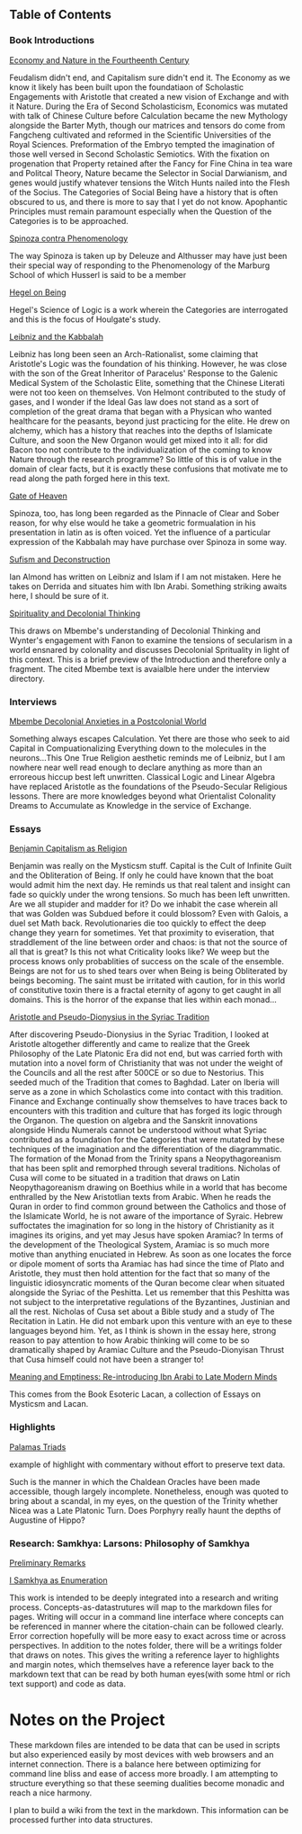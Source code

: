 
## Table of Contents

### Book Introductions 

[Economy and Nature in the Fourtheenth Century](./book_introductions/Economy_and_Nature_in_the_Fourteenth_Century/full_text.md)

Feudalism didn't end, and Capitalism sure didn't end it. The Economy as we know it likely has been built upon the foundatiaon of Scholastic Engagements with Aristotle that created a new vision of Exchange and with it Nature. During the Era of Second Scholasticism, Economics was mutated with talk of Chinese Culture before Calculation became the new Mythology alongside the Barter Myth, though our matrices and tensors do come from Fangcheng cultivated and reformed in the Scientific Universities of the Royal Sciences. Preformation of the Embryo tempted the imagination of those well versed in Second Scholastic Semiotics. With the fixation on progenation that Property retained after the Fancy for Fine China in tea ware and Politcal Theory, Nature became the Selector in Social Darwianism, and genes would justify whatever tensions the Witch Hunts nailed into the Flesh of the Socius. The Categories of Social Being have a history that is often obscured to us, and there is more to say that I yet do not know. Apophantic Principles must remain paramount especially when the Question of the Categories is to be approached.


[Spinoza contra Phenomenology](./book_introductions/Spinoza_contra_Phenomenology/full_text.md)

The way Spinoza is taken up by Deleuze and Althusser may have just been their special way of responding to the Phenomenology of the Marburg School of which Husserl is said to be a member

[Hegel on Being](./book_introductions/Hegel_on_Being/full_text.md)

Hegel's Science of Logic is a work wherein the Categories are interrogated and this is the focus of Houlgate's study.

[Leibniz and the Kabbalah](./book_introductions/Leibniz_and_the_Kabbalah/pages/full_text.md)

Leibniz has long been seen an Arch-Rationalist, some claiming that Aristotle's Logic was the foundation of his thinking. However, he was close with the son of the Great Inheritor of Paracelus' Response to the Galenic Medical System of the Scholastic Elite, something that the Chinese Literati were not too keen on themselves. Von Helmont contributed to the study of gases, and I wonder if the Ideal Gas law does not stand as a sort of completion of the great drama that began with a Physican who wanted healthcare for the peasants, beyond just practicing for the elite. He drew on alchemy, which has a history that reaches into the depths of Islamicate Culture, and soon the New Organon would get mixed into it all: for did Bacon too not contribute to the individualization of the coming to know Nature through the research programme? So little of this is of value in the domain of clear facts, but it is exactly these confusions that motivate me to read along the path forged here in this text.

[Gate of Heaven](./book_introductions/Gate_of_Heaven/pages/full_text.md)

Spinoza, too, has long been regarded as the Pinnacle of Clear and Sober reason, for why else would he take a geometric formualation in his presentation in latin as is often voiced. Yet the influence of a particular expression of the Kabbalah may have purchase over Spinoza in some way.

[Sufism and Deconstruction](./book_introductions/Sufism_and_Deconstruction/pages/full_text.md)

Ian Almond has written on Leibniz and Islam if I am not mistaken. Here he takes on Derrida and situates him with Ibn Arabi. Something striking awaits here, I should be sure of it.

[Spirituality and Decolonial Thinking](./book_introductions/Secularism_as_Misdirection/Spirituality_and_Decolonial_Thinking/full_text.md)

This draws on Mbembe's understanding of Decolonial Thinking and Wynter's engagement with Fanon to examine the tensions of secularism in a world ensnared by colonality and discusses Decolonial Sprituality in light of this context. This is a brief preview of the Introduction and therefore only a fragment. The cited Mbembe text is avaialble here under the interview directory.

### Interviews

[Mbembe Decolonial Anxieties in a Postcolonial World](./interviews/Decolonial_anxieties_in_a_postcolonial_world/full_text.md)

Something always escapes Calculation. Yet there are those who seek to aid Capital in Compuationalizing Everything down to the molecules in the neurons...This One True Religion aesthetic reminds me of Leibniz, but I am nowhere near well read enough to declare anything as more than an erroreous hiccup best left unwritten. Classical Logic and Linear Algebra have replaced Aristotle as the foundations of the Pseudo-Secular Religious lessons. There are more knowledges beyond what Orientalist Colonality Dreams to Accumulate as Knowledge in the service of Exchange.

### Essays 

[Benjamin Capitalism as Religion](./essays/Benjamin_Capitalism_as_Religion.md)

Benjamin was really on the Mysticsm stuff. Capital is the Cult of Infinite Guilt and the Obliteration of Being. If only he could have known that the boat would admit him the next day. He reminds us that real talent and insight can fade so quickly under the wrong tensions. So much has been left unwritten. Are we all stupider and madder for it? Do we inhabit the case wherein all that was Golden was Subdued before it could blossom? Even with Galois, a duel set Math back. Revolutionaries die too quickly to effect the deep change they yearn for sometimes. Yet that proximity to eviseration, that straddlement of the line between order and chaos: is that not the source of all that is great? Is this not what Criticality looks like? We weep but the process knows only probablities of success on the scale of the ensemble. Beings are not for us to shed tears over when Being is being Obliterated by beings becoming. The saint must be irritated with caution, for in this world of constitutive toxin there is a fractal eternity of agony to get caught in all domains. This is the horror of the expanse that lies within each monad...


[Aristotle and Pseudo-Dionysius in the Syriac Tradition](./essays/Aristotle_and_Pseudo_Dionysius_in_Syriac_Tradition/pages/full_text.md)

After discovering Pseudo-Dionysius in the Syriac Tradition, I looked at Aristotle altogether differently and came to realize that the Greek Philosophy of the Late Platonic Era did not end, but was carried forth with mutation into a novel form of Christianity that was not under the weight of the Councils and all the rest after 500CE or so due to Nestorius. This seeded much of the Tradition that comes to Baghdad. Later on Iberia will serve as a zone in which Scholastics come into contact with this tradition. Finance and Exchange continually show themselves to have traces back to encounters with this tradition and culture that has forged its logic through the Organon. The question on algebra and the Sanskrit innovations alongside Hindu Numerals cannot be understood without what Syriac contributed as a foundation for the Categories that were mutated by these techniques of the imagination and the differentiation of the diagrammatic. The formation of the Monad from the Trinity spans a Neopythagoreanism that has been split and remorphed through several traditions. Nicholas of Cusa will come to be situated in a tradition that draws on Latin Neopythagoreanism drawing on Boethius while in a world that has become enthralled by the New Aristotlian texts from Arabic. When he reads the Quran in order to find common ground between the Catholics and those of the Islamicate World, he is not aware of the importance of Syraic. Hebrew suffoctates the imagination for so long in the history of Christianity as it imagines its origins, and yet may Jesus have spoken Aramiac? In terms of the development of the Theological System, Aramiac is so much more motive than anything enuciated in Hebrew. As soon as one locates the force or dipole moment of sorts tha Aramiac has had since the time of Plato and Aristotle, they must then hold attention for the fact that so many of the linguistic idiosyncratic moments of the Quran become clear when situated alongside the Syriac of the Peshitta. Let us remember that this Peshitta was not subject to the interpretative regulations of the Byzantines, Justinian and all the rest. Nicholas of Cusa set about a Bible study and a study of The Recitation in Latin. He did not embark upon this venture with an eye to these languages beyond him. Yet, as I think is shown in the essay here, strong reason to pay attention to how Arabic thinking will come to be so dramatically shaped by Aramiac Culture and the Pseudo-Dionyisan Thrust that Cusa himself could not have been a stranger to!

[Meaning and Emptiness: Re-introducing Ibn Arabi to Late Modern Minds](./essays/meaning_and_emptiness/full_text.md) 

This comes from the Book Esoteric Lacan, a collection of Essays on Mysticsm and Lacan. 

### Highlights

[Palamas Triads](./highlights/Palamas_Triads.md)

example of highlight with commentary without effort to preserve text data. 

Such is the manner in which the Chaldean Oracles have been made accessible, though largely incomplete. Nonetheless, enough was quoted to bring about a scandal, in my eyes, on the question of the Trinity whether Nicea was a Late Platonic Turn. Does Porphyry really haunt the depths of Augustine of Hippo?

### Research: Samkhya: Larsons: Philosophy of Samkhya

[Preliminary Remarks](./research/samkhya/larson_introduction_to_samkhya/philosophy_of_samkhya/preliminary_remarks/full_text.md)

[I Samkhya as Enumeration](./research/samkhya/larson_introduction_to_samkhya/philosophy_of_samkhya/I_Samkhya_as_Enumeration/full_fragment.md)

This work is intended to be deeply integrated into a research and writing process. Concepts-as-datastrutures will map to the markdown files for pages. Writing will occur in a command line interface where concepts can be referenced in manner where the citation-chain can be followed clearly. Error correction hopefully will be more easy to exact across time or across perspectives. In addition to the notes folder, there will be a writings folder that draws on notes. This gives the writing a reference layer to highlights and margin notes, which themselves have a reference layer back to the markdown text that can be read by both human eyes(with some html or rich text support) and code as data. 

# Notes on the Project

These markdown files are intended to be data that can be used in scripts but also experienced easily by most devices with web browsers and an internet connection. There is a balance here between optimizing for command line bliss and ease of access more broadly. I am attempting to structure everything so that these seeming dualities become monadic and reach a nice harmony.

I plan to build a wiki from the text in the markdown. This information can be processed further into data structures.
